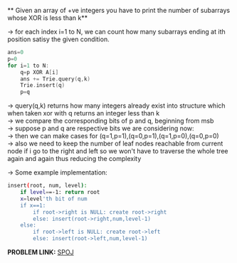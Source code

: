 ** Given an array of +ve integers you have to print the number of subarrays whose XOR is less than k**

-> for each index i=1 to N, we can count how many subarrays ending at ith position satisy the given condition.
```cpp
ans=0 
p=0 
for i=1 to N: 
    q=p XOR A[i] 
    ans += Trie.query(q,k) 
    Trie.insert(q) 
    p=q 
```
-> query(q,k) returns how many integers already exist into structure which when taken xor with q returns an integer less than k\
-> we compare the corresponding bits of p and q, beginning from msb \
-> suppose p and q are respective bits we are considering now: \
-> then we can make cases for (q=1,p=1),(q=0,p=1),(q=1,p=0),(q=0,p=0)\
-> also we need to keep the number of leaf nodes reachable from current node if i go to the right and left so we won't have to traverse the whole tree again and again thus reducing the complexity

-> Some example implementation:
```sh
insert(root, num, level): 
    if level==-1: return root 
    x=level'th bit of num 
    if x==1: 
        if root->right is NULL: create root->right 
        else: insert(root->right,num,level-1) 
    else: 
        if root->left is NULL: create root->left 
        else: insert(root->left,num,level-1) 
```

**PROBLEM LINK:** [SPOJ](https://www.spoj.com/problems/SUBXOR/)
